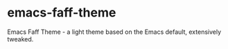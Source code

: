 emacs-faff-theme
================

Emacs Faff Theme - a light theme based on the Emacs default, extensively tweaked.
